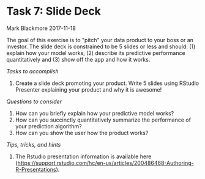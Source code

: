 Task 7: Slide Deck
================
Mark Blackmore
2017-11-18

The goal of this exercise is to "pitch" your data product to your boss or an investor. The slide deck is constrained to be 5 slides or less and should: (1) explain how your model works, (2) describe its predictive performance quantitatively and (3) show off the app and how it works.

*Tasks to accomplish*

1.  Create a slide deck promoting your product. Write 5 slides using RStudio Presenter explaining your product and why it is awesome!

*Questions to consider*

1.  How can you briefly explain how your predictive model works?
2.  How can you succinctly quantitatively summarize the performance of your prediction algorithm?
3.  How can you show the user how the product works?

*Tips, tricks, and hints*

1.  The Rstudio presentation information is available here (<https://support.rstudio.com/hc/en-us/articles/200486468-Authoring-R-Presentations>).
